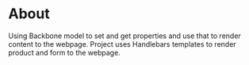 # About

Using Backbone model to set and get properties and use that to render content to
the webpage. Project uses Handlebars templates to render product and form to the
webpage.
